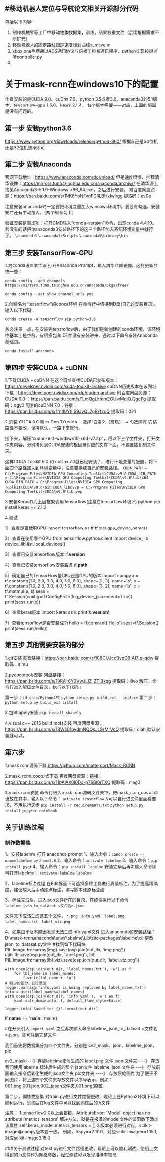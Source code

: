 ## #移动机器人定位与导航论文相关开源部分代码
包括以下内容：
1. 制作机械臂等工厂中移动物体数据集，训练，结果权重文件（后续根据需求不断扩充）
2. 移动机器人的固定路线跟踪速度规划曲线s_move.m
3. xbox one手柄通过ADS通讯协议与倍福工控机通讯程序，python实现按键监听controller.py
4.

# 关于mask-rcnn在windows10下的配置
作者安装的是CUDA 9.0、cuDnn 7.0、python 3.5或者3.6、anaconda3的5.1版本、tensorflow-gpu 1.5.0、kears 2.1.4。
各个版本需要一一对应，上面的配置是没有问题的。

## 第一步 安装python3.6
https://www.python.org/downloads/release/python-360/
根据自己是64位机还是32位机选择即可

## 第二步 安装Anaconda
官网下载地址：https://www.anaconda.com/download/ 
但是速度很慢，推荐清华镜像：https://mirrors.tuna.tsinghua.edu.cn/anaconda/archive/
在清华源上找见Anaconda3-5.1.0-Windows-x86_64.exe，之后进行安装。
附百度网盘资源：https://pan.baidu.com/s/1NK6YpNFvnFDRLBHxIwlrgg 提取码：ev0e

注意安装anaconda时一定要把环境变量加入windows环境中。要没有勾选，安装完后还有手动加入。（两个框都勾上）

验证安装是否成功：打开CMD输入“conda–version”命令，出现conda 4.4.10。若没有的话把你anaconda3安装路径下的这三个路径加入系统环境变量中就行了。
```\anaconda3```
```\anaconda3\Scripts```
```\anaconda3\Library\bin```


## 第三步 安装TensorFlow-GPU
1.为conda设置清华源
打开Anaconda Prompt，输入清华仓库镜像，这样更新会快一些：

```conda config --add channels https://mirrors.tuna.tsinghua.edu.cn/anaconda/pkgs/free/```

```conda config --set show_channel_urls yes```

2.创建名为“tensorflow”的conda环境
在命令行中切换到D盘(自己的安装目录)，输入以下代码：

```conda create -n tensorflow pip python=3.6```

务必注意一点，在安装完tensroflow后，由于我们是新创建的conda环境，该环境中基本上是空的，有很多包和IDE并没有安装进来，通过以下命令安装Anaconda基础包。

```conda install anaconda```

## 第四步 安装CUDA + cuDNN
1.下载CUDA + cuDNN
在这个网址查找CUDA已发布版本：https://developer.nvidia.com/cuda-toolkit-archive
cuDNN历史版本在该网址下载：https://developer.nvidia.com/rdp/cudnn-archive
附百度网盘资源：
CUDA 9.0:：https://pan.baidu.com/s/1_mQgLKmmEGUwMqiQ_QgcFg 提取码：qgy0
配套的cuDNN 7.0：链接：https://pan.baidu.com/s/1fntIUYhlS9JvQL7g9YfzuQ 提取码：05fi

2.安装 CUDA 9.0 和 cuDnn 7.0
cuda：
选择“自定义（高级）  ->  勾选所有
安装路径不要改，保持默认，一路下来就行。

接下来，解压“cudnn-9.0-windows10-x64-v7.zip”，将以下三个文件夹，打开文件夹内容，分别拷贝到CUDA安装的根目录对应的文件下面，不要直接复制文件夹。

这样CUDA Toolkit 9.0 和 cuDnn 7.0就已经安装了，进行环境变量的配置，将下面四个路径加入到环境变量中，注意要换成自己的安装路径。
```CUDA_PATH = C:\Program Files\NVIDIA GPU Computing Toolkit\CUDA\v9.0```
```CUDA_LIB_PATH = C:\Program Files\NVIDIA GPU Computing Toolkit\CUDA\v9.0\lib\x64 ```
```CUDA_BIN_PATH = C:\Program Files\NVIDIA GPU Computing Toolkit\CUDA\v9.0\bin```
```CUDA_libnvvp = C:\Program Files\NVIDIA GPU Computing Toolkit\CUDA\v9.0\libnvvp```


3.安装Keras作为上层框架调用Tensorflow(注意在tensorflow环境下)
	python
	pip install keras == 2.1.2

4.测试

1）查看是否使用GPU
	import tensorflow as tf
	tf.test.gpu_device_name()
	
2）查看在使用哪个GPU
	from tensorflow.python.client import device_lib
	device_lib.list_local_devices()
	
3）查看已安装tensorflow版本
	tf.__version__
	
4）查看已安装tensorflow安装路径
	tf.__path__
	
5）确定自己的TensorFlow是CPU还是GPU的版本
	import numpy
	a = tf.constant([1.0, 2.0, 3.0, 4.0, 5.0, 6.0], shape=[2, 3], name='a')
	b = tf.constant([1.0, 2.0, 3.0, 4.0, 5.0, 6.0], shape=[3, 2], name='b')
	c = tf.matmul(a, b)
	sess = tf.Session(config=tf.ConfigProto(log_device_placement=True))
	print(sess.run(c))
	
6）查看keras版本
	import keras as k
	print(k.__version__)
	
7）查看tensorflow是否安装成功
	hello = tf.constant('Hello')
	sess=tf.Session()
	print(sess.run(hello))

## 第五步 其他需要安装的部分
1.git安装
网盘链接：https://pan.baidu.com/s/1G8CUJccBypQ9-AI7_q-qdw 提取码：simu

2.pycocotools安装
网盘链接：https://pan.baidu.com/s/19RAjr6Y2VwJLIZ_ZT-Bxqg 提取码：i9vo
解压，命令行进入解压文件目录，执行以下代码：

第一步：```cd coco/PythonAPI```
       ```python setup.py build_ext --inplace```
第二步：```python setup.py build_ext install```

3.包Shapely安装
```pip install shapely```

4.visual c++ 2015 bulid tools安装
百度网盘资源：https://pan.baidu.com/s/1BWS01bydmNQQsJaGrMrVcQ 提取码：clah,默认安装就可以。

## 第六步
1.mask rcnn源码下载
https://github.com/matterport/Mask_RCNN

2.mask_rcnn_coco.h5下载
百度网盘资源：链接：https://pan.baidu.com/s/11bAIAX0l0DJ-p76BlQrTXQ 提取码：meg3

3.mask rcnn安装
命令行进入mask rcnn源码文件夹下，把mask_rcnn_coco.h5也放在其中，输入以下命令：
```activate tensorflow```
//可以自行进文件里面看要求，不用执行这步
```pip install -r requirements.txt```
```python setup.py install```
```jupyter notebook```

## 关于训练过程
### 制作数据集
1、安装labelme
打开 anaconda prompt
1、输入命令：```conda create --name=labelme python=3.6```
2、输入命令：```activate labelme```
3、输入命令：```pip install pyqt```
4、输入命令：```pip install labelme```
安装完毕后再次输入命令即可打开labelme：
```activate labelme```
```labelme```

2、labelme标注过程
在Edit界面下可选择多种工具进行真值标注，为了提高精确度，建议放大后手动逐点标注，编写脚本还原标注点

3、标注完成后，进入json文件所在的目录，在终端执行以下命令
```labelme_json_to_dataset <文件名>.json```

文件夹下应该生成这五个文件，
```*.png ```
```info.yaml ```
```label.png ```
```label_names.txt ```
```label_viz.png```

4、如果由于版本原因发现无法生成info.yaml文件
进入anaconda的安装路径：D:\mask-rcnn\anaconda\envs\labelme\Lib\site-packages\labelme\cli,更改json_to_dataset.py文件
#找到如下代码块
    PIL.Image.fromarray(img).save(osp.join(out_dir, 'img.png'))
    utils.lblsave(osp.join(out_dir, 'label.png'), lbl)
    PIL.Image.fromarray(lbl_viz).save(osp.join(out_dir, 'label_viz.png'))

    with open(osp.join(out_dir, 'label_names.txt'), 'w') as f:
        for lbl_name in label_names:
            f.write(lbl_name + '\n')
	# 缺少的部分，进行添加
    logger.warning('info.yaml is being replaced by label_names.txt')
    info = dict(label_names=label_names)
    with open(osp.join(out_dir, 'info.yaml'), 'w') as f:
        yaml.safe_dump(info, f, default_flow_style=False)

    logger.info('Saved to: {}'.format(out_dir))

if __name__ == '__main__':
    main()

#在开头引入
	```import yaml```
之后再次输入命令labelme_json_to_dataset <文件名>.json，即可得到完整文件

我们首先将数据集分为四个文件夹，分别是 cv2_mask、json、labelme_json、pic

cv2_mask----》存放labelme指令生成的 label.png 文件
json 文件夹----》 存放我们使用labelme 标注后生成的那个 json文件
labelme_json 文件夹 ---》 存放前面输入指令后转化生成的json文件夹
pic文件夹  ----》 存放原始图片
为了便于不同图片，将上述四个文件夹存放文件以序号表示，例如：
001.png,001.json,002_jason文件夹,001.png(原图)

第二步，训练数据集
对train.py进行文件路径更改，理论上在Python3环境下可以顺利运行，训练后在log文件中可以找到训练后的.h文件

注意：
1.tensorflow2.0以上会报错，AttributeError: 'Model' object has no attribute 'metrics_tensors'
解决方法，就是在报错的model文件的该函数下添加该属性
self.keras_model.metrics_tensors = []
2.版本必须进行对应，scikit-image与numpy版本要一致，
 例如，h5py==2.10.0，对应scikit-image==1.15.1,对应scikit-image0.15.0
 
 ###关于测试过程
 对test.py进行文件路径更改，理论上可以顺利测试，使用上文得到的.h文件作为网络参数，经过测试可以发现准确率较高







